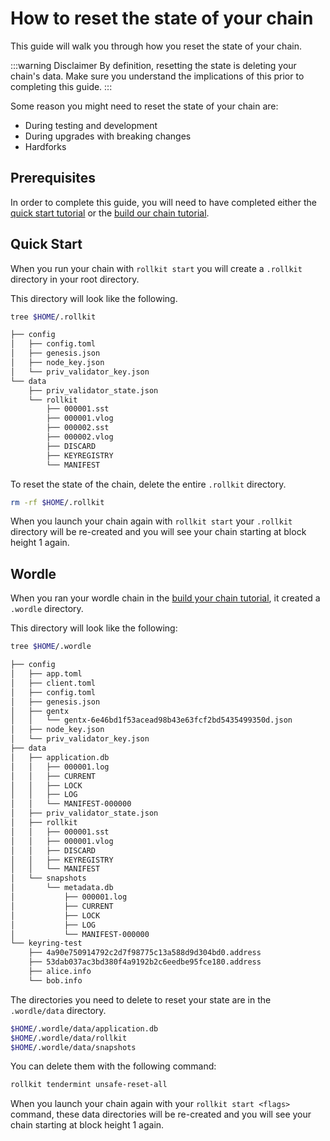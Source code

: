 # How to reset the state of your chain

This guide will walk you through how you reset the state of your chain.

:::warning Disclaimer
By definition, resetting the state is deleting your chain's data. Make sure you understand the implications of this prior to completing this guide.
:::

Some reason you might need to reset the state of your chain are:
* During testing and development
* During upgrades with breaking changes
* Hardforks

## Prerequisites 

In order to complete this guide, you will need to have completed either the [quick start tutorial](/tutorials/quick-start.md) or the [build our chain tutorial](/tutorials/wordle.md).

## Quick Start

When you run your chain with `rollkit start` you will create a `.rollkit` directory in your root directory. 

This directory will look like the following. 

```bash
tree $HOME/.rollkit

├── config
│   ├── config.toml
│   ├── genesis.json
│   ├── node_key.json
│   └── priv_validator_key.json
└── data
    ├── priv_validator_state.json
    └── rollkit
        ├── 000001.sst
        ├── 000001.vlog
        ├── 000002.sst
        ├── 000002.vlog
        ├── DISCARD
        ├── KEYREGISTRY
        └── MANIFEST
```

To reset the state of the chain, delete the entire `.rollkit` directory.

```bash
rm -rf $HOME/.rollkit
```

When you launch your chain again with `rollkit start` your `.rollkit` directory will be re-created and you will see your chain starting at block height 1 again.

## Wordle

When you ran your wordle chain in the [build your chain tutorial](/tutorials/wordle.md), it created a `.wordle` directory.

This directory will look like the following:

```bash
tree $HOME/.wordle

├── config
│   ├── app.toml
│   ├── client.toml
│   ├── config.toml
│   ├── genesis.json
│   ├── gentx
│   │   └── gentx-6e46bd1f53acead98b43e63fcf2bd5435499350d.json
│   ├── node_key.json
│   └── priv_validator_key.json
├── data
│   ├── application.db
│   │   ├── 000001.log
│   │   ├── CURRENT
│   │   ├── LOCK
│   │   ├── LOG
│   │   └── MANIFEST-000000
│   ├── priv_validator_state.json
│   ├── rollkit
│   │   ├── 000001.sst
│   │   ├── 000001.vlog
│   │   ├── DISCARD
│   │   ├── KEYREGISTRY
│   │   └── MANIFEST
│   └── snapshots
│       └── metadata.db
│           ├── 000001.log
│           ├── CURRENT
│           ├── LOCK
│           ├── LOG
│           └── MANIFEST-000000
└── keyring-test
    ├── 4a90e750914792c2d7f98775c13a588d9d304bd0.address
    ├── 53dab037ac3bd380f4a9192b2c6eedbe95fce180.address
    ├── alice.info
    └── bob.info
```

The directories you need to delete to reset your state are in the `.wordle/data` directory.

```bash
$HOME/.wordle/data/application.db
$HOME/.wordle/data/rollkit
$HOME/.wordle/data/snapshots 
```

You can delete them with the following command:

```bash
rollkit tendermint unsafe-reset-all
```

When you launch your chain again with your `rollkit start <flags>` command, these data directories will be re-created and you will see your chain starting at block height 1 again.
